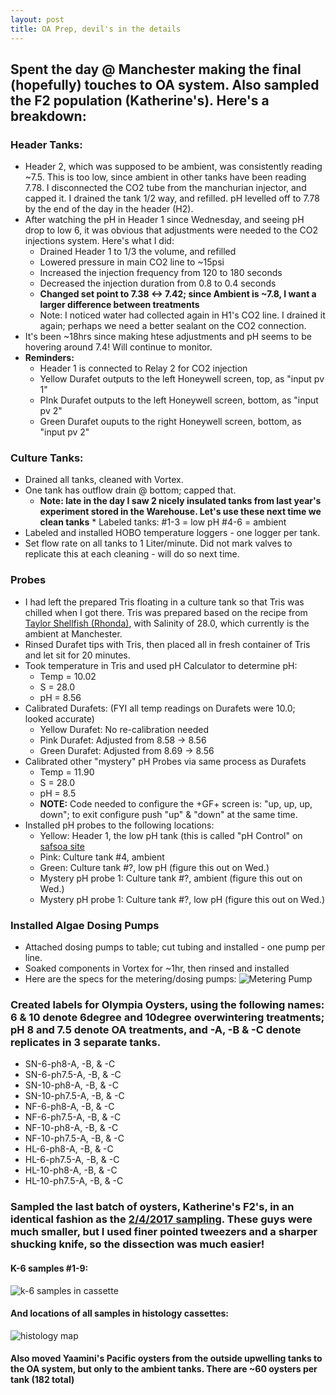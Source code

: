 ```yaml
--- 
layout: post
title: OA Prep, devil's in the details 
---
```


## Spent the day @ Manchester making the final (hopefully) touches to OA system.  Also sampled the F2 population (Katherine's). Here's a breakdown:   
 
### Header Tanks:
 * Header 2, which was supposed to be ambient, was consistently reading ~7.5. This is too low, since ambient in other tanks have been reading 7.78.  I disconnected the CO2 tube from the manchurian injector, and capped it. I drained the tank 1/2 way, and refilled. pH levelled off to 7.78 by the end of the day in the header (H2).  
 * After watching the pH in Header 1 since Wednesday, and seeing pH drop to low 6, it was obvious that adjustments were needed to the CO2 injections system. Here's what I did:
   * Drained Header 1 to 1/3 the volume, and refilled   
   * Lowered pressure in main CO2 line to ~15psi  
   * Increased the injection frequency from 120 to 180 seconds  
   * Decreased the injection duration from 0.8 to 0.4 seconds  
   * **Changed set point to 7.38 <-> 7.42; since Ambient is ~7.8, I want a larger difference between treatments**  
   * Note: I noticed water had collected again in H1's CO2 line. I drained it again; perhaps we need a better sealant on the CO2 connection.  
 * It's been ~18hrs since making htese adjustments and pH seems to be hovering around 7.4! Will continue to monitor.  
 * **Reminders:**  
   * Header 1 is connected to Relay 2 for CO2 injection  
   * Yellow Durafet outputs to the left Honeywell screen, top, as "input pv 1"  
   * PInk Durafet outputs to the left Honeywell screen, bottom, as "input pv 2"  
   * Green Durafet ouputs to the right Honeywell screen, bottom, as "input pv 2"  
 
### Culture Tanks:  
 * Drained all tanks, cleaned with Vortex.
 * One tank has outflow drain @ bottom; capped that.  
    * **Note: late in the day I saw 2 nicely insulated tanks from last year's experiment stored in the Warehouse. Let's use these next time we clean tanks**     * Labeled tanks: #1-3 = low pH #4-6 = ambient
 * Labeled and installed HOBO temperature loggers - one logger per tank.  
 * Set flow rate on all tanks to 1 Liter/minute.  Did not mark valves to replicate this at each cleaning - will do so next time.

### Probes
  * I had left the prepared Tris floating in a culture tank so that Tris was chilled when I got there. Tris was prepared based on the recipe from [Taylor Shellfish (Rhonda)](https://github.com/RobertsLab/project-geoduck-oa/wiki/Durafet-protocol-(via-Taylor)), with Salinity of 28.0, which currently is the ambient at Manchester. 
  * Rinsed Durafet tips with Tris, then placed all in fresh container of Tris and let sit for 20 minutes. 
  * Took temperature in Tris and used pH Calculator to determine pH:
    * Temp = 10.02  
    * S = 28.0  
    * pH = 8.56  
  * Calibrated Durafets: (FYI all temp readings on Durafets were 10.0; looked accurate)  
    * Yellow Durafet: No re-calibration needed  
    * Pink Durafet: Adjusted from 8.58 -> 8.56  
    * Green Durafet: Adjusted from 8.69 -> 8.56  
  * Calibrated other "mystery" pH Probes via same process as Durafets  
    * Temp = 11.90  
    * S = 28.0  
    * pH = 8.5  
    * **NOTE:** Code needed to configure the +GF+ screen is: "up, up, up, down"; to exit configure push "up" & "down" at the same time. 
  * Installed pH probes to the following locations:
    * Yellow: Header 1, the low pH tank (this is called "pH Control" on [safsoa site](https://olyoys.wordpress.com/page/4/)
    * Pink: Culture tank #4, ambient
    * Green: Culture tank #?, low pH (figure this out on Wed.)  
    * Mystery pH probe 1: Culture tank #?, ambient (figure this out on Wed.)  
    * Mystery pH probe 1: Culture tank #?, low pH  (figure this out on Wed.)  

### Installed Algae Dosing Pumps  
  * Attached dosing pumps to table; cut tubing and installed - one pump per line. 
  * Soaked components in Vortex for ~1hr, then rinsed and installed
  * Here are the specs for the metering/dosing pumps: 
  ![Metering Pump](https://github.com/laurahspencer/LabNotebook/blob/master/images/IMG_5235.JPG?raw=true)
    
### Created labels for Olympia Oysters, using the following names: 6 & 10 denote 6degree and 10degree overwintering treatments; pH 8 and 7.5 denote OA treatments, and -A, -B & -C denote replicates in 3 separate tanks.  
  * SN-6-ph8-A, -B, & -C  
  * SN-6-ph7.5-A, -B, & -C
  * SN-10-ph8-A, -B, & -C  
  * SN-10-ph7.5-A, -B, & -C  
  * NF-6-ph8-A, -B, & -C  
  * NF-6-ph7.5-A, -B, & -C  
  * NF-10-ph8-A, -B, & -C  
  * NF-10-ph7.5-A, -B, & -C   
  * HL-6-ph8-A, -B, & -C    
  * HL-6-ph7.5-A, -B, & -C      
  * HL-10-ph8-A, -B, & -C      
  * HL-10-ph7.5-A, -B, & -C    

### Sampled the last batch of oysters, Katherine's F2's, in an identical fashion as the [2/4/2017 sampling](https://laurahspencer.github.io/LabNotebook/OysterStress_Samping,System-setup/).  These guys were much smaller, but I used finer pointed tweezers and a sharper shucking knife, so the dissection was much easier! 

#### K-6 samples #1-9:
![k-6 samples in cassette](https://github.com/laurahspencer/LabNotebook/blob/master/images/2017-02-11_Samples_K-6_1-9.JPG?raw=true)

#### And locations of all samples in histology cassettes: 
![histology map](https://github.com/laurahspencer/LabNotebook/blob/master/images/2017-02-11_Katherine_Histology-Cassettes.JPG?raw=true)
   
#### Also moved Yaamini's Pacific oysters from the outside upwelling tanks to the OA system, but only to the ambient tanks. There are ~60 oysters per tank (182 total) 
 
